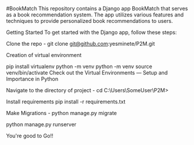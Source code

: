 #BookMatch
This repository contains a Django app BookMatch that serves as a book recommendation system. The app utilizes various features and techniques to provide personalized book recommendations to users.

Getting Started To get started with the Django app, follow these steps:

Clone the repo - git clone git@github.com:yesminete/P2M.git

Creation of virtual environment

pip install virtualenv
python<version> -m venv <virtual-environment-name>
python<version> -m venv <virtual-environment-name>
source venv/bin/activate
Check out the Virtual Environments — Setup and Importance in Python

Navigate to the directory of project - cd C:\Users\SomeUser\P2M>

Install requirements pip install -r requirements.txt

Make Migrations - python manage.py migrate

python manage.py runserver

You're good to Go!!
